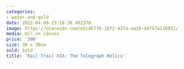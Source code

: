 ```yaml
---
categories:
- water-and-gold
date: 2022-04-09 13:18:38.492378
image: https://ucarecdn.com/e5c45f76-1bf2-437a-aa16-d4f57a110932/
media: Oil on canvas
price: '390'
size: 30 x 30cm
sold: Sold
title: 'Rail Trail XIX: The Telegraph Relics'
...
```

